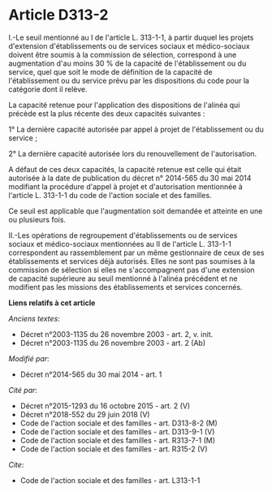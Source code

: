 # Article D313-2

I.-Le seuil mentionné au I de l'article L. 313-1-1, à partir duquel les projets d'extension d'établissements ou de services
sociaux et médico-sociaux doivent être soumis à la commission de sélection, correspond à une augmentation d'au moins 30 % de
la capacité de l'établissement ou du service, quel que soit le mode de définition de la capacité de l'établissement ou du
service prévu par les dispositions du code pour la catégorie dont il relève. 

La capacité retenue pour l'application des dispositions de l'alinéa qui précède est la plus récente des deux capacités
suivantes : 

1° La dernière capacité autorisée par appel à projet de l'établissement ou du service ; 

2° La dernière capacité autorisée lors du renouvellement de l'autorisation. 

A défaut de ces deux capacités, la capacité retenue est celle qui était autorisée à la date de publication du décret n°
2014-565 du 30 mai 2014 modifiant la procédure d'appel à projet et d'autorisation mentionnée à l'article L. 313-1-1 du code
de l'action sociale et des familles. 

Ce seuil est applicable que l'augmentation soit demandée et atteinte en une ou plusieurs fois. 

II.-Les opérations de regroupement d'établissements ou de services sociaux et médico-sociaux mentionnées au II de l'article
L. 313-1-1 correspondent au rassemblement par un même gestionnaire de ceux de ses établissements et services déjà autorisés.
Elles ne sont pas soumises à la commission de sélection si elles ne s'accompagnent pas d'une extension de capacité supérieure
au seuil mentionné à l'alinéa précédent et ne modifient pas les missions des établissements et services concernés.

**Liens relatifs à cet article**

_Anciens textes_:

  - Décret n°2003-1135 du 26 novembre 2003 - art. 2, v. init.
  - Décret n°2003-1135 du 26 novembre 2003 - art. 2 (Ab)

_Modifié par_:

  - Décret n°2014-565 du 30 mai 2014 - art. 1

_Cité par_:

  - Décret n°2015-1293 du 16 octobre 2015 - art. 2 (V)
  - Décret n°2018-552 du 29 juin 2018 (V)
  - Code de l'action sociale et des familles - art. D313-8-2 (M)
  - Code de l'action sociale et des familles - art. D313-9-1 (V)
  - Code de l'action sociale et des familles - art. R313-7-1 (M)
  - Code de l'action sociale et des familles - art. R315-2 (V)

_Cite_:

  - Code de l'action sociale et des familles - art. L313-1-1
